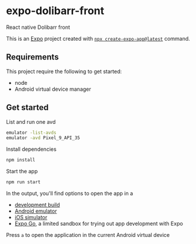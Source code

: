 # expo-dolibarr-front

React native Dolibarr front

This is an [Expo](https://expo.dev) project created with [`npx create-expo-app@latest`](https://www.npmjs.com/package/create-expo-app) command.

## Requirements

This project require the following to get started:

- node
- Android virtual device manager

## Get started

List and run one avd

```bash
emulator -list-avds
emulator -avd Pixel_9_API_35
```

Install dependencies

```bash
npm install
```

Start the app

```bash
npm run start
```

In the output, you'll find options to open the app in a

- [development build](https://docs.expo.dev/develop/development-builds/introduction/)
- [Android emulator](https://docs.expo.dev/workflow/android-studio-emulator/)
- [iOS simulator](https://docs.expo.dev/workflow/ios-simulator/)
- [Expo Go](https://expo.dev/go), a limited sandbox for trying out app development with Expo

Press `a` to open the application in the current Android virtual device
